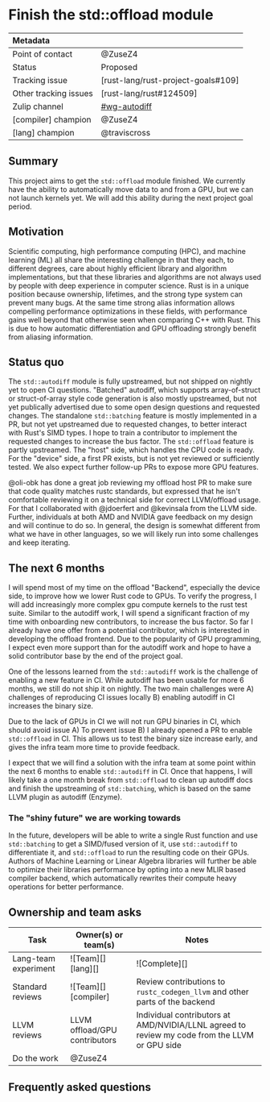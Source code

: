 # Finish the std::offload module

| Metadata              |                                                  |
| :-------------------- | -------------------------------------------------|
| Point of contact      | @ZuseZ4                                          |
| Status                | Proposed                                         |
| Tracking issue        | [rust-lang/rust-project-goals#109]               |
| Other tracking issues | [rust-lang/rust#124509]                          |
| Zulip channel         | [#wg-autodiff][channel]                          |
| [compiler] champion | @ZuseZ4 |
| [lang] champion | @traviscross |

[channel]: https://rust-lang.zulipchat.com/#narrow/channel/390790-wg-autodiff

## Summary

This project aims to get the `std::offload` module finished. We currently have the ability to automatically move data to and from a GPU, but we can not launch kernels yet. We will add this ability during the next project goal period.

## Motivation

Scientific computing, high performance computing (HPC), and machine learning (ML) all share the interesting challenge in that they each, to different degrees, care about highly efficient library and algorithm implementations, but that these libraries and algorithms are not always used by people with deep experience in computer science. Rust is in a unique position because ownership, lifetimes, and the strong type system can prevent many bugs. At the same time strong alias information allows compelling performance optimizations in these fields, with performance gains well beyond that otherwise seen when comparing C++ with Rust. This is due to how automatic differentiation and GPU offloading strongly benefit from aliasing information.

## Status quo

The `std::autodiff` module is fully upstreamed, but not shipped on nightly yet to open CI questions. 
"Batched" autodiff, which supports array-of-struct or struct-of-array style code generation is also mostly upstreamed, but not yet publically advertised due to some open design questions and requested changes.
The standalone `std::batching` feature is mostly implemented in a PR, but not yet upstreamed due to requested changes, to better interact with Rust's SIMD types. I hope to train a contributor to implement the requested changes to increase the bus factor.
The `std::offload` feature is partly upstreamed. The "host" side, which handles the CPU code is ready. For the "device" side, a first PR exists, but is not yet reviewed or sufficiently tested. We also expect further follow-up PRs to expose more GPU features.

@oli-obk has done a great job reviewing my offload host PR to make sure that code quality matches rustc standards, but expressed that he isn't comfortable reviewing it on a technical side for correct LLVM/offload usage.
For that I collaborated with @jdoerfert and @kevinsala from the LLVM side. Further, individuals at both AMD and NVIDIA gave feedback on my design and will continue to do so.
In general, the design is somewhat different from what we have in other languages, so we will likely run into some challenges and keep iterating.

## The next 6 months

I will spend most of my time on the offload "Backend", especially the device side, to improve how we lower Rust code to GPUs. To verify the progress, I will add increasingly more complex gpu compute kernels to the rust test suite.
Similar to the autodiff work, I will spend a significant fraction of my time with onboarding new contributors, to increase the bus factor. So far I already have one offer from a potential contributor, 
which is interested in developing the offload frontend. Due to the popularity of GPU programming, I expect even more support than for the autodiff work and hope to have a solid contributor base by the end of the project goal.

One of the lessons learned from the `std::autodiff` work is the challenge of enabling a new feature in CI. While autodiff has been usable for more 6 months, we still do not ship it on nightly. The two main challenges were
A) challenges of reproducing CI issues locally B) enabling autodiff in CI increases the binary size.

Due to the lack of GPUs in CI we will not run GPU binaries in CI, which should avoid issue A)
To prevent issue B) I already opened a PR to enable `std::offload` in CI. This allows us to test the binary size increase early, and gives the infra team more time to provide feedback.

I expect that we will find a solution with the infra team at some point within the next 6 months to enable `std::autodiff` in CI. Once that happens, I will likely take a one month break from `std::offload`
to clean up autodiff docs and finish the upstreaming of `std::batching`, which is based on the same LLVM plugin as autodiff (Enzyme).

### The "shiny future" we are working towards

In the future, developers will be able to write a single Rust function and use `std::batching` to get a SIMD/fused version of it, use `std::autodiff` to differentiate it, and `std::offload` to run the resulting code on their GPUs.
Authors of Machine Learning or Linear Algebra libraries will further be able to optimize their libraries performance by opting into a new MLIR based compiler backend, which automatically rewrites their compute heavy operations for better performance.
## Ownership and team asks

| Task                 | Owner(s) or team(s)                              | Notes                                                                                                                                |
| -------------------- | ------------------------------------------------ | ------------------------------------------------------------------------------------------------------------------------------------ |
| Lang-team experiment | ![Team][] [lang][]                               | ![Complete][]                                                                                                                        |
| Standard reviews     | ![Team][] [compiler]                             | Review contributions to `rustc_codegen_llvm` and other parts of the backend                                                          |
| LLVM reviews         | LLVM offload/GPU contributors                    | Individual contributors at AMD/NVIDIA/LLNL agreed to review my code from the LLVM or GPU side                                        |
| Do the work          | @ZuseZ4                                          |                                                                                                                                      |
## Frequently asked questions
